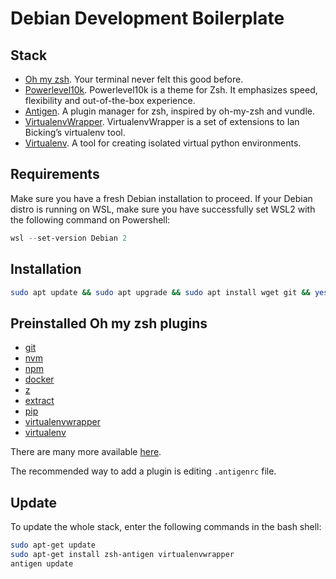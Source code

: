 # Debian Development Boilerplate

## Stack

- [Oh my zsh](https://ohmyz.sh/). Your terminal never felt this good before.
- [Powerlevel10k](https://github.com/romkatv/powerlevel10k). Powerlevel10k is a theme for Zsh. It emphasizes speed, flexibility and out-of-the-box experience.
- [Antigen](http://antigen.sharats.me/). A plugin manager for zsh, inspired by oh-my-zsh and vundle.
- [VirtualenvWrapper](https://virtualenvwrapper.readthedocs.io/en/latest/). VirtualenvWrapper is a set of extensions to Ian Bicking’s virtualenv tool.
- [Virtualenv](https://pypi.org/project/virtualenv/). A tool for creating isolated virtual python environments.

## Requirements
Make sure you have a fresh Debian installation to proceed.
If your Debian distro is running on WSL, make sure you have successfully set WSL2 with the following command on Powershell:

```powershell
wsl --set-version Debian 2
```

## Installation
```bash
sudo apt update && sudo apt upgrade && sudo apt install wget git && yes | sh -c "$(wget -fsSL https://github.com/DanielAtKrypton/debian-dev-boilerplate/raw/master/src/install_script.sh)"
```

## Preinstalled Oh my zsh plugins

- [git](https://github.com/ohmyzsh/ohmyzsh/tree/master/plugins/git)
- [nvm](https://github.com/ohmyzsh/ohmyzsh/tree/master/plugins/nvm)
- [npm](https://github.com/ohmyzsh/ohmyzsh/tree/master/plugins/npm)
- [docker](https://github.com/ohmyzsh/ohmyzsh/tree/master/plugins/docker)
- [z](https://github.com/ohmyzsh/ohmyzsh/tree/master/plugins/z)
- [extract](https://github.com/ohmyzsh/ohmyzsh/tree/master/plugins/extract)
- [pip](https://github.com/ohmyzsh/ohmyzsh/tree/master/plugins/pip)
- [virtualenvwrapper](https://github.com/ohmyzsh/ohmyzsh/tree/master/plugins/virtualenvwrapper)
- [virtualenv](https://github.com/ohmyzsh/ohmyzsh/tree/master/plugins/virtualenv)

There are many more available [here](https://github.com/ohmyzsh/ohmyzsh/wiki/Plugins).

The recommended way to add a plugin is editing `.antigenrc` file.

## Update

To update the whole stack, enter the following commands in the bash shell:

```bash
sudo apt-get update
sudo apt-get install zsh-antigen virtualenvwrapper
antigen update
```